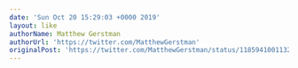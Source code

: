 ```yaml
---
date: 'Sun Oct 20 15:29:03 +0000 2019'
layout: like
authorName: Matthew Gerstman
authorUrl: 'https://twitter.com/MatthewGerstman'
originalPost: 'https://twitter.com/MatthewGerstman/status/1185941001132826624'
---
```


